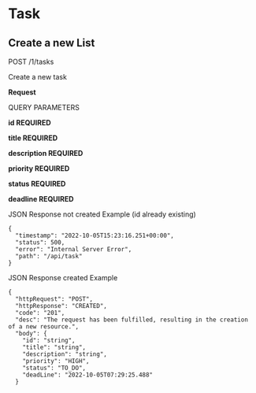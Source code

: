 # Task

## Create a new List

POST /1/tasks

Create a new task

**Request**

QUERY PARAMETERS

**id REQUIRED**

**title REQUIRED**

**description REQUIRED**

**priority REQUIRED**

**status REQUIRED**

**deadline REQUIRED**


JSON Response not created Example (id already existing)

``` 
{
  "timestamp": "2022-10-05T15:23:16.251+00:00",
  "status": 500,
  "error": "Internal Server Error",
  "path": "/api/task"
}
```


JSON Response created Example

``` 
{
  "httpRequest": "POST",
  "httpResponse": "CREATED",
  "code": "201",
  "desc": "The request has been fulfilled, resulting in the creation of a new resource.",
  "body": {
    "id": "string",
    "title": "string",
    "description": "string",
    "priority": "HIGH",
    "status": "TO_DO",
    "deadLine": "2022-10-05T07:29:25.488"
  }
```